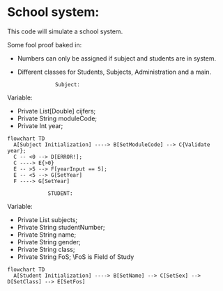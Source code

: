 # School system:

This code will simulate a school system.

Some fool proof baked in:
* Numbers can only be assigned if subject and students are in system.
* Different classes for Students, Subjects, Administration and a main.

                  Subject:
Variable:
  * Private List[Double] cijfers;
  * Private String moduleCode;
  * Private Int year;

```mermaid
flowchart TD
  A[Subject Initialization] ----> B[SetModuleCode] --> C{Validate year};
  C -- <0 --> D[ERROR!];
  C ----> E{>0}
  E -- >5 --> F[yearInput == 5];
  E -- <5 --> G[SetYear]
  F ----> G[SetYear]
```

                 STUDENT:
Variable:
  * Private List<Subject> subjects;
  * Private String studentNumber;
  * Private String name;
  * Private String gender;
  * Private String class;
  * Private String FoS;    \\FoS is Field of Study

```mermaid
flowchart TD
  A[Student Initialization] ----> B[SetName] --> C[SetSex] --> D[SetClass] --> E[SetFos]
  
  
```
